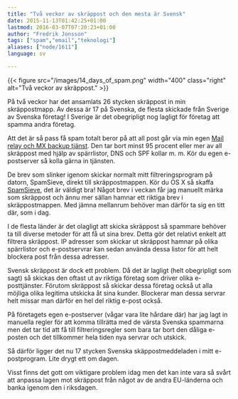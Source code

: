```yaml
---
title: "Två veckor av skräppost och den mesta är Svensk"
date: 2015-11-13T01:42:25+01:00
lastmod: 2016-03-07T07:20:23+01:00
author: "Fredrik Jonsson"
tags: ["spam","email","teknologi"]
aliases: ["node/1611"]
language: sv

---
```


{{< figure src="/images/14_days_of_spam.png" width="400" class="right" alt="Två veckor av skräppost." >}}

På två veckor har det ansamlats 26 stycken skräppost in min skräppostmapp. Av dessa är 17 på Svenska, de flesta skickade från Sverige av Svenska företag! I Sverige är det obegripligt nog lagligt för företag att spamma andra företag.

Att det är så pass få spam totalt beror på att all post går via min egen [Mail relay och MX backup tjänst](https://xdeb.net/mailrelay). Den tar bort minst 95 procent eller mer av all skräppost med hjälp av spärrlistor, DNS och SPF kollar m. m. Kör du egen e-postserver så kolla gärna in tjänsten.

De brev som slinker igenom skickar normalt mitt filtreringsprogram på datorn, SpamSieve, direkt till skräppostmappen. Kör du OS X så skaffa [SpamSieve](https://c-command.com/spamsieve/), det är väldigt bra! Något brev i veckan får jag manuellt märka som skräppost och ännu mer sällan hamnar ett riktiga brev i skräppostmappen. Med jämna mellanrum behöver man därför ta sig en titt där, som i dag.

I de flesta länder är det olagligt att skicka skräppost så spammare behöver ta till diverse metoder för att få ut sina brev. Detta gör det relativt enkelt att filtrera skräppost. IP adresser som skickar ut skräppost hamnar på olika spärrlistor och e-postservrar kan sedan använda dessa listor för att helt blockera post från dessa adresser.

Svensk skräppost är dock ett problem. Då det är lagligt (helt obegripligt som sagt) så skickas den oftast ut av riktiga företag som driver olika e-posttjänster. Förutom skräppost så skickar dessa företag också ut alla möjliga olika legitima utskicka åt sina kunder. Blockerar man dessa servrar helt missar man därför en hel del riktig e-post också.

På företagets egen e-postserver (vågar vara lite hårdare där) har jag lagt in manuella regler för att komma tillrätta med de värsta Svenska spammarna men det tar tid att få till filtreringsregler som bara tar bort den dåliga e-posten och det tillkommer hela tiden nya servrar och utskick.

Så därför ligger det nu 17 stycken Svenska skäppostmeddeladen i mitt e-postprogram. Lite drygt ett om dagen.

Visst finns det gott om viktigare problem idag men det kan inte vara så svårt att anpassa lagen mot skräppost från något av de andra EU-länderna och banka igenom den i riksdagen. 

